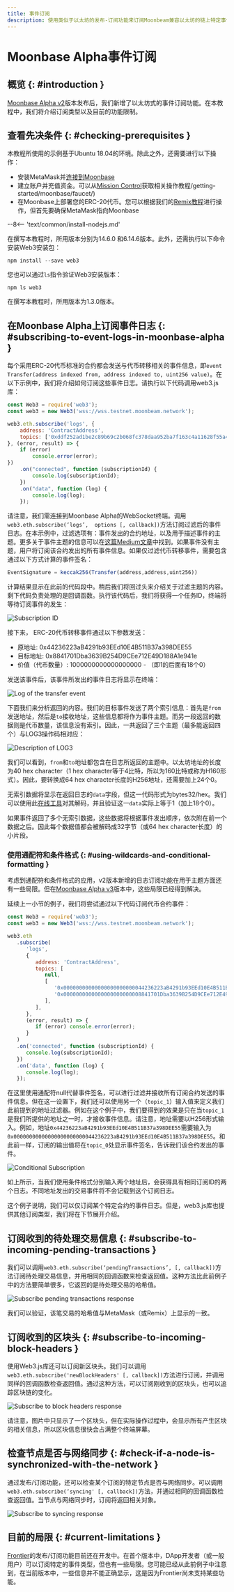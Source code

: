 ```yaml
---
title: 事件订阅
description: 使用类似于以太坊的发布-订阅功能来订阅Moonbeam兼容以太坊的链上特定事件。
---
```


# Moonbase Alpha事件订阅

## 概览  {: #introduction } 
[Moonbase Alpha v2](https://moonbeam.network/announcements/testnet-upgrade-moonbase-alpha-v2/)版本发布后，我们新增了以太坊式的事件订阅功能。在本教程中，我们将介绍订阅类型以及目前的功能限制。

## 查看先决条件 {: #checking-prerequisites } 
本教程所使用的示例基于Ubuntu 18.04的环境。除此之外，还需要进行以下操作：

 - 安装MetaMask并[连接到Moonbase](/getting-started/moonbase/metamask/)
 - 建立账户并充值资金。可以从[Mission Control](/getting-started/moonbase/faucet/)获取相关操作教程/getting-started/moonbase/faucet/)
 - 在Moonbase上部署您的ERC-20代币。您可以根据我们的[Remix教程](/getting-started/local-node/using-remix/)进行操作，但首先要确保MetaMask指向Moonbase

--8<-- 'text/common/install-nodejs.md'

在撰写本教程时，所用版本分别为14.6.0 和6.14.6版本。此外，还需执行以下命令安装Web3安装包：

```
npm install --save web3
```

您也可以通过`ls`指令验证Web3安装版本：

```
npm ls web3
```

在撰写本教程时，所用版本为1.3.0版本。

## 在Moonbase Alpha上订阅事件日志 {: #subscribing-to-event-logs-in-moonbase-alpha } 
每个采用ERC-20代币标准的合约都会发送与代币转移相关的事件信息，即`event Transfer(address indexed from, address indexed to, uint256 value)`。在以下示例中，我们将介绍如何订阅这些事件日志。请执行以下代码调用web3.js库：

```js
const Web3 = require('web3');
const web3 = new Web3('wss://wss.testnet.moonbeam.network');

web3.eth.subscribe('logs', {
    address: 'ContractAddress',
    topics: ['0xddf252ad1be2c89b69c2b068fc378daa952ba7f163c4a11628f55a4df523b3ef']
}, (error, result) => {
    if (error)
        console.error(error);
})
    .on("connected", function (subscriptionId) {
        console.log(subscriptionId);
    })
    .on("data", function (log) {
        console.log(log);
    });
```

请注意，我们需连接到Moonbase Alpha的WebSocket终端。调用`web3.eth.subscribe(‘logs’,  options [, callback])`方法订阅过滤后的事件日志。在本示例中，过滤选项有：事件发出的合约地址，以及用于描述事件的主题。更多关于事件主题的信息可以在[这篇Medium文章](https://medium.com/mycrypto/understanding-event-logs-on-the-ethereum-blockchain-f4ae7ba50378)中找到。如果事件没有主题，用户将订阅该合约发出的所有事件信息。如果仅过滤代币转移事件，需要包含通过以下方式计算的事件签名：

```js
EventSignature = keccak256(Transfer(address,address,uint256))
```

计算结果显示在此前的代码段中。稍后我们将回过头来介绍关于过滤主题的内容。剩下代码负责处理的是回调函数。执行该代码后，我们将获得一个任务ID，终端将等待订阅事件的发生：

![Subscription ID](/images/builders/tools/pubsub/pubsub-1.png)

接下来， ERC-20代币转移事件通过以下参数发送：

 - 原地址: 0x44236223aB4291b93EEd10E4B511B37a398DEE55
 - 目标地址: 0x8841701Dba3639B254D9CEe712E49D188A1e941e
 - 价值（代币数量）: 1000000000000000000 - （即1的后面有18个0）

发送该事件后，该事件所发出的事件日志将显示在终端：

![Log of the transfer event](/images/builders/tools/pubsub/pubsub-2.png)

下面我们来分析返回的内容。我们的目标事件发送了两个索引信息：首先是`from`发送地址，然后是`to`接收地址，这些信息都将作为事件主题。而另一段返回的数据则是代币数量，该信息没有索引。因此，一共返回了三个主题（最多能返回四个）与LOG3操作码相对应：

![Description of LOG3](/images/builders/tools/pubsub/pubsub-3.png)

我们可以看到，`from`和`to`地址都包含在日志所返回的主题中。以太坊地址的长度为40 hex character（1 hex character等于4比特，所以为160比特或称为H160形式）。因此，要转换成64 hex character长度的H256地址，还需要加上24个0。

无索引数据将显示在返回日志的`data`字段，但这一代码形式为bytes32/hex。我们可以使用此[在线工具](https://web3-type-converter.onbrn.com/)对其解码，并且验证这一`data`实际上等于1（加上18个0）。

如果事件返回了多个无索引数据，这些数据将根据事件发出顺序，依次附在前一个数据之后。因此每个数据值都会被解码成32字节（或64 hex character长度）的小片段。

### 使用通配符和条件格式  {: #using-wildcards-and-conditional-formatting } 

考虑到通配符和条件格式的应用，v2版本新增的日志订阅功能在用于主题方面还有一些局限。但在[Moonbase Alpha v3](https://moonbeam.network/announcements/moonbeam-network-upgrades-account-structure-to-match-ethereum/)版本中，这些局限已经得到解决。

延续上一小节的例子，我们将尝试通过以下代码订阅代币合约事件：

```js
const Web3 = require('web3');
const web3 = new Web3('wss://wss.testnet.moonbeam.network');

web3.eth
   .subscribe(
      'logs',
      {
         address: 'ContractAddress',
         topics: [
            null,
            [
               '0x00000000000000000000000044236223aB4291b93EEd10E4B511B37a398DEE55',
               '0x0000000000000000000000008841701Dba3639B254D9CEe712E49D188A1e941e',
            ],
         ],
      },
      (error, result) => {
         if (error) console.error(error);
      }
   )
   .on('connected', function (subscriptionId) {
      console.log(subscriptionId);
   })
   .on('data', function (log) {
      console.log(log);
   });
```

在这里使用通配符null代替事件签名，可以进行过滤并接收所有订阅合约发送的事件信息。但在这一设置下，我们还可以使用另一个（`topic_1`）输入值来定义我们此前提到的地址过滤器。例如在这个例子中，我们要得到的效果是只在当`topic_1`是我们所提供的地址之一时，才接收事件信息。请注意，地址需要以H256形式输入。例如，地址`0x44236223aB4291b93EEd10E4B511B37a398DEE55`需要输入为`0x00000000000000000000000044236223aB4291b93EEd10E4B511B37a398DEE55`。和此前一样，订阅的输出值将在`topic_0`处显示事件签名，告诉我们该合约发出的事件。

![Conditional Subscription](/images/builders/tools/pubsub/pubsub-4.png)

如上所示，当我们使用条件格式分别输入两个地址后，会获得具有相同订阅ID的两个日志。不同地址发出的交易事件将不会记载到这个订阅日志。

这个例子说明，我们可以仅订阅某个特定合约的事件日志。但是，web3.js库也提供其他订阅类型，我们将在下节展开介绍。

## 订阅收到的待处理交易信息 {: #subscribe-to-incoming-pending-transactions } 

我们可以调用`web3.eth.subscribe(‘pendingTransactions’, [, callback])`方法订阅待处理交易信息，并用相同的回调函数来检查返回值。这种方法比此前例子中的方法要简单很多，它返回的是待处理交易的哈希值。

![Subscribe pending transactions response](/images/builders/tools/pubsub/pubsub-5.png)

我们可以验证，该笔交易的哈希值与MetaMask（或Remix）上显示的一致。

## 订阅收到的区块头 {: #subscribe-to-incoming-block-headers } 

使用Web3.js库还可以订阅新区块头。我们可以调用`web3.eth.subscribe('newBlockHeaders' [, callback])`方法进行订阅，并调用同样的回调函数检查返回值。通过这种方法，可以订阅刚收到的区块头，也可以追踪区块链的变化。

![Subscribe to block headers response](/images/builders/tools/pubsub/pubsub-6.png)

请注意，图片中只显示了一个区块头，但在实际操作过程中，会显示所有产生区块的相关信息，所以区块信息很快会占满整个终端屏幕。

## 检查节点是否与网络同步 {: #check-if-a-node-is-synchronized-with-the-network } 

通过发布/订阅功能，还可以检查某个订阅的特定节点是否与网络同步。可以调用`web3.eth.subscribe(‘syncing' [, callback])`方法，并通过相同的回调函数检查返回值。当节点与网络同步时，订阅将返回相关对象。

![Subscribe to syncing response](/images/builders/tools/pubsub/pubsub-7.png)

## 目前的局限 {: #current-limitations } 
[Frontier](https://github.com/paritytech/frontier)的发布/订阅功能目前还在开发中。在首个版本中，DApp开发者（或一般用户）可以订阅特定的事件类型，但也有一些局限。您可能已经从此前例子中注意到，在当前版本中，一些信息并不能正确显示，这是因为Frontier尚未支持某些功能。

